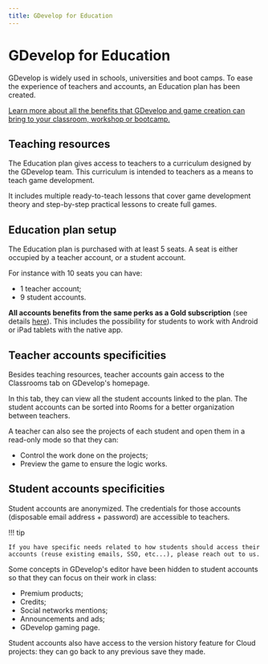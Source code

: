 ```yaml
---
title: GDevelop for Education
---
```


# GDevelop for Education

GDevelop is widely used in schools, universities and boot camps. To ease the experience of teachers and accounts, an Education plan has been created.

[Learn more about all the benefits that GDevelop and game creation can bring to your classroom, workshop or bootcamp.](https://gdevelop.io/education)

## Teaching resources

The Education plan gives access to teachers to a curriculum designed by the GDevelop team. This curriculum is intended to teachers as a means to teach game development.

It includes multiple ready-to-teach lessons that cover game development theory and step-by-step practical lessons to create full games.

## Education plan setup

The Education plan is purchased with at least 5 seats. A seat is either occupied by a teacher account, or a student account.

For instance with 10 seats you can have:

- 1 teacher account;
- 9 student accounts.

**All accounts benefits from the same perks as a Gold subscription** (see details [here](https://gdevelop.io/pricing)). This includes the possibility for students to work with Android or iPad tablets with the native app.

## Teacher accounts specificities

Besides teaching resources, teacher accounts gain access to the Classrooms tab on GDevelop's homepage.

In this tab, they can view all the student accounts linked to the plan. The student accounts can be sorted into Rooms for a better organization between teachers.

A teacher can also see the projects of each student and open them in a read-only mode so that they can:

- Control the work done on the projects;
- Preview the game to ensure the logic works.

## Student accounts specificities

Student accounts are anonymized. The credentials for those accounts (disposable email address + password) are accessible to teachers.

!!! tip

    If you have specific needs related to how students should access their accounts (reuse existing emails, SSO, etc...), please reach out to us.

Some concepts in GDevelop's editor have been hidden to student accounts so that they can focus on their work in class:

- Premium products;
- Credits;
- Social networks mentions;
- Announcements and ads;
- GDevelop gaming page.

Student accounts also have access to the version history feature for Cloud projects: they can go back to any previous save they made.
